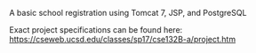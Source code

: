 A basic school registration using Tomcat 7, JSP, and PostgreSQL


Exact project specifications can be found here:
https://cseweb.ucsd.edu/classes/sp17/cse132B-a/project.htm
